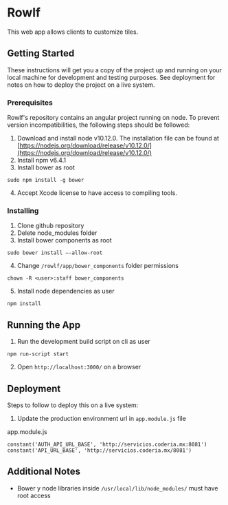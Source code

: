 # Rowlf

This web app allows clients to customize tiles.

## Getting Started

These instructions will get you a copy of the project up and running on your local machine for development and testing purposes. See deployment for notes on how to deploy the project on a live system.

### Prerequisites

Rowlf's repository contains an angular project running on node. To prevent version incompatibilities, the following steps should be followed:

1. Download and install node v10.12.0. The installation file can be found at [https://nodejs.org/download/release/v10.12.0/](https://nodejs.org/download/release/v10.12.0/)
2. Install npm v6.4.1
3. Install bower as root
```
sudo npm install -g bower
```
4. Accept Xcode license to have access to compiling tools.

### Installing

1. Clone github repository
2. Delete node_modules folder
3. Install bower components as root
```
sudo bower install –-allow-root
```
4. Change `/rowlf/app/bower_components` folder permissions
```
chown -R <user>:staff bower_components
```
5. Install node dependencies as user
```
npm install
```

## Running the App

1. Run the development build script on cli as user
```
npm run-script start
```
2. Open `http://localhost:3000/` on a browser


## Deployment

Steps to follow to deploy this on a live system:

1. Update the production environment url in `app.module.js` file

app.module.js
```
constant('AUTH_API_URL_BASE', 'http://servicios.coderia.mx:8081')
constant('API_URL_BASE', 'http://servicios.coderia.mx/8081')
```

## Additional Notes

* Bower y node libraries inside `/usr/local/lib/node_modules/` must have root access
